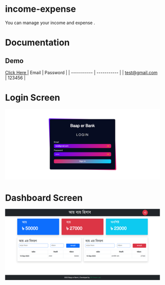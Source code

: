 # income-expense
You can manage your income and expense .

# Documentation

## Demo 
<a href="https://code.wapborhan.com/income-expense/"> Click Here </a>
| Email      | Password |
| ----------- | ----------- |
| test@gmail.com      | 123456       |

# Login Screen

<img src="src/login.png" />

# Dashboard Screen

<img src="src/dashboard.png" />
